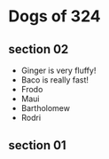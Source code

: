 # Dogs of 324

## section 02
- Ginger is very fluffy!
- Baco is really fast!
- Frodo
- Maui
- Bartholomew
- Rodri


## section 01

